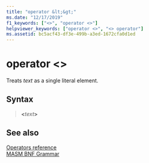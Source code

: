 ```yaml
---
title: "operator &lt;&gt;"
ms.date: "12/17/2019"
f1_keywords: ["<>", "operator <>"]
helpviewer_keywords: ["operator <>", "<> operator"]
ms.assetid: bc5acf43-df3e-499b-a3ed-1672cfa0d1ed
---
```

# operator &lt;&gt;

Treats *text* as a single literal element.

## Syntax

> __\<__*text*__>__

## See also

[Operators reference](operators-reference.md)\
[MASM BNF Grammar](masm-bnf-grammar.md)
